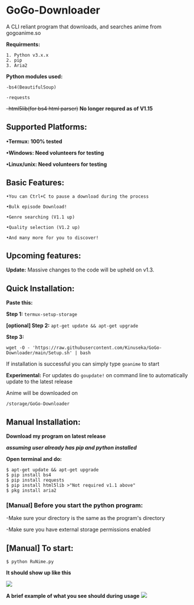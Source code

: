 # GoGo-Downloader
A CLI reliant program that downloads, and searches anime from gogoanime.so 

**Requirments:**
```
1. Python v3.x.x 
2. pip
3. Aria2
```

**Python modules used:**
```
-bs4(BeautifulSoup)

-requests
```
~~-html5lib(for bs4 html parser)~~
**No longer requred as of V1.15**

## Supported Platforms:
**•Termux: 100% tested**

**•Windows: Need volunteers for testing**

**•Linux/unix: Need volunteers for testing**

## Basic Features:
```
•You can Ctrl+C to pause a download during the process

•Bulk episode Download!

•Genre searching (V1.1 up)

•Quality selection (V1.2 up)

•And many more for you to discover!
```
## Upcoming features:

**Update:** Massive changes to the code will be upheld on v1.3.

## Quick Installation:
**Paste this:**

**Step 1:** ```termux-setup-storage``` 

**[optional] Step 2:** ```apt-get update && apt-get upgrade```

**Step 3:** 
```
wget -O - 'https://raw.githubusercontent.com/Kinuseka/GoGo-Downloader/main/Setup.sh' | bash 
```

If installation is successful you can simply type ```goanime``` to start

**Experimental:** For updates do ```goupdate!``` on command line to automatically update to the latest release

Anime will be downloaded on 
```
/storage/GoGo-Downloader
```

## Manual Installation:

**Download my program on latest release**

***assuming user already has pip and python installed***

**Open terminal and do:**
```
$ apt-get update && apt-get upgrade
$ pip install bs4
$ pip install requests
$ pip install html5lib >"Not required v1.1 above"
$ pkg install aria2
```

### [Manual] Before you start the python program:
-Make sure your directory is the same as the program's directory

-Make sure you have external storage permissions enabled

## [Manual] To start:
```$ python RuNime.py```

**It should show up like this**

![](home.png)

**A brief example of what you see should during usage**
![](example.png)


